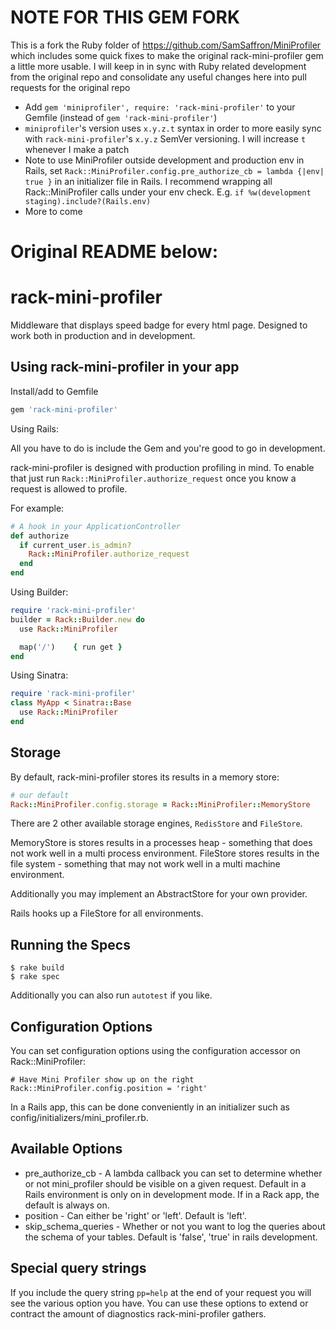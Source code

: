 # NOTE FOR THIS GEM FORK

This is a fork the Ruby folder of https://github.com/SamSaffron/MiniProfiler which includes some quick fixes to make the original rack-mini-profiler gem a little more usable. I will  keep in in sync with Ruby related development from the original repo and consolidate any useful changes here into pull requests for the original repo

* Add `gem 'miniprofiler', require: 'rack-mini-profiler'` to your Gemfile (instead of `gem 'rack-mini-profiler'`)
* `miniprofiler`'s version uses `x.y.z.t` syntax in order to more easily sync with `rack-mini-profiler`'s `x.y.z` SemVer versioning. I will increase `t` whenever I make a patch
* Note to use MiniProfiler outside development and production env in Rails, set `Rack::MiniProfiler.config.pre_authorize_cb = lambda {|env| true }` in an initializer file in Rails. I recommend wrapping all Rack::MiniProfiler calls under your env check. E.g. `if %w(development staging).include?(Rails.env)`
* More to come

# Original README below:

# rack-mini-profiler

Middleware that displays speed badge for every html page. Designed to work both in production and in development.

## Using rack-mini-profiler in your app

Install/add to Gemfile

```ruby
gem 'rack-mini-profiler'
```
Using Rails:

All you have to do is include the Gem and you're good to go in development.

rack-mini-profiler is designed with production profiling in mind. To enable that just run `Rack::MiniProfiler.authorize_request` once you know a request is allowed to profile.

For example:

```ruby
# A hook in your ApplicationController
def authorize
  if current_user.is_admin?
    Rack::MiniProfiler.authorize_request
  end
end
````


Using Builder:

```ruby
require 'rack-mini-profiler'
builder = Rack::Builder.new do
  use Rack::MiniProfiler

  map('/')    { run get }
end
```

Using Sinatra:

```ruby
require 'rack-mini-profiler'
class MyApp < Sinatra::Base
  use Rack::MiniProfiler
end
```

## Storage

By default, rack-mini-profiler stores its results in a memory store:

```ruby
# our default
Rack::MiniProfiler.config.storage = Rack::MiniProfiler::MemoryStore
```

There are 2 other available storage engines, `RedisStore` and `FileStore`.

MemoryStore is stores results in a processes heap - something that does not work well in a multi process environment.
FileStore stores results in the file system - something that may not work well in a multi machine environment.

Additionally you may implement an AbstractStore for your own provider.

Rails hooks up a FileStore for all environments.

## Running the Specs

```
$ rake build
$ rake spec
```

Additionally you can also run `autotest` if you like.

## Configuration Options

You can set configuration options using the configuration accessor on Rack::MiniProfiler:

```
# Have Mini Profiler show up on the right
Rack::MiniProfiler.config.position = 'right'
```

In a Rails app, this can be done conveniently in an initializer such as config/initializers/mini_profiler.rb.

## Available Options

* pre_authorize_cb - A lambda callback you can set to determine whether or not mini_profiler should be visible on a given request. Default in a Rails environment is only on in development mode. If in a Rack app, the default is always on.
* position - Can either be 'right' or 'left'. Default is 'left'.
* skip_schema_queries - Whether or not you want to log the queries about the schema of your tables. Default is 'false', 'true' in rails development.

## Special query strings

If you include the query string `pp=help` at the end of your request you will see the various option you have. You can use these options to extend or contract the amount of diagnostics rack-mini-profiler gathers.

